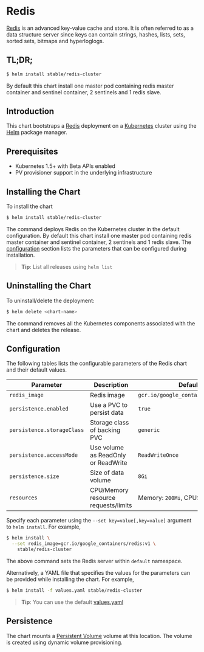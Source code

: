 # Redis

[Redis](http://redis.io/) is an advanced key-value cache and store. It is often referred to as a data structure server since keys can contain strings, hashes, lists, sets, sorted sets, bitmaps and hyperloglogs.

## TL;DR;

```bash
$ helm install stable/redis-cluster
```

By default this chart install one master pod containing redis master container and sentinel container, 2 sentinels and 1 redis slave.

## Introduction

This chart bootstraps a [Redis](https://github.com/bitnami/bitnami-docker-redis) deployment on a [Kubernetes](http://kubernetes.io) cluster using the [Helm](https://helm.sh) package manager.

## Prerequisites

- Kubernetes 1.5+ with Beta APIs enabled
- PV provisioner support in the underlying infrastructure

## Installing the Chart

To install the chart

```bash
$ helm install stable/redis-cluster
```

The command deploys Redis on the Kubernetes cluster in the default configuration. By default this chart install one master pod containing redis master container and sentinel container, 2 sentinels and 1 redis slave. The [configuration](#configuration) section lists the parameters that can be configured during installation.

> **Tip**: List all releases using `helm list`

## Uninstalling the Chart

To uninstall/delete the deployment:

```bash
$ helm delete <chart-name>
```

The command removes all the Kubernetes components associated with the chart and deletes the release.

## Configuration

The following tables lists the configurable parameters of the Redis chart and their default values.

| Parameter                  | Description                         | Default                                                   |
| -------------------------- | ----------------------------------- | --------------------------------------------------------- |
| `redis_image`              | Redis image                         | `gcr.io/google_containers/redis:v1`                       |
| `persistence.enabled`      | Use a PVC to persist data           | `true`                                                    |
| `persistence.storageClass` | Storage class of backing PVC        | `generic`                                                 |
| `persistence.accessMode`   | Use volume as ReadOnly or ReadWrite | `ReadWriteOnce`                                           |
| `persistence.size`         | Size of data volume                 | `8Gi`                                                     |
| `resources`                | CPU/Memory resource requests/limits | Memory: `200Mi`, CPU: `100m`                              |


Specify each parameter using the `--set key=value[,key=value]` argument to `helm install`. For example,

```bash
$ helm install \
  --set redis_image=gcr.io/google_containers/redis:v1 \
    stable/redis-cluster
```

The above command sets the Redis server within  `default` namespace.

Alternatively, a YAML file that specifies the values for the parameters can be provided while installing the chart. For example,

```bash
$ helm install -f values.yaml stable/redis-cluster
```

> **Tip**: You can use the default [values.yaml](values.yaml)

## Persistence

The chart mounts a [Persistent Volume](kubernetes.io/docs/user-guide/persistent-volumes/) volume at this location. The volume is created using dynamic volume provisioning.
